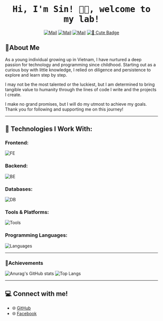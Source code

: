 <h1 align='center'><samp><strong>Hi, I'm Sin! 👩‍💻, welcome to my lab!</strong></samp></h1>

<div align='center'>
  
  [![Mail](https://img.shields.io/badge/Facebook-Nhật%20Thanh-blue?logo=Facebook&logoColor=blue&labelColor=black)](https://www.facebook.com/nhatthanhdeptraivailon)
  [![Mail](https://img.shields.io/badge/Discord-sikawanonka.-blue?logo=Discord&logoColor=blue&labelColor=black)](https://discord.com/users/598704008940486656)
  [![Mail](https://img.shields.io/badge/Gmail-shophackgaming@gmail.com-blue?logo=Gmail&logoColor=blue&labelColor=black)](mailto:shophackgaming@gmail.com)
  [![🐾 Cute Badge](https://img.shields.io/badge/Style-Cute-pink)](https://shields.io)
  
</div>


## 🚀About Me

<p align='left'>
As a young individual growing up in Vietnam, I have nurtured a deep passion for technology and programming since childhood. Starting out as a curious boy with little knowledge, I relied on diligence and persistence to explore and learn step by step.

I may not be the most talented or the luckiest, but I am determined to bring tangible value to humanity through the lines of code I write and the projects I create.

I make no grand promises, but I will do my utmost to achieve my goals. Thank you for following and supporting me on this journey! 
</p>

---

## 🌟 Technologies I Work With:

### Frontend:
![FE](https://skillicons.dev/icons?i=react,vite,css,bootstrap,html)  

### Backend:
![BE](https://skillicons.dev/icons?i=nodejs)  

### Databases:
![DB](https://skillicons.dev/icons?i=mysql,sqlite)  

### Tools & Platforms:
![Tools](https://skillicons.dev/icons?i=git,github,ps,pr,vscode,idea,discord,bots)  

### Programming Languages:
![Languages](https://skillicons.dev/icons?i=js,python,cpp,java,lua)  

---

### 🌮Achievements


![Anurag's GitHub stats](https://github-readme-stats.vercel.app/api?username=caonhatthanh&show_icons=true&theme=merko&line_height=20)
![Top Langs](https://github-readme-stats.vercel.app/api/top-langs/?username=caonhatthanh&theme=merko&layout=compact)


---

## 💻 Connect with me!
- 🌐 [GitHub](https://github.com/caonhatthanh)  
- 🌐 [Facebook](https://facebook.com/nhatthanhdeptraivailon)


